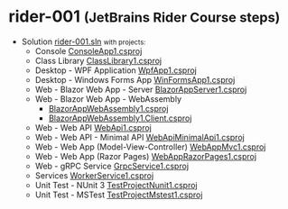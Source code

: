 # rider-001 <small>(JetBrains Rider Course steps)</small>

- Solution [rider-001.sln](rider-001.sln) <small>with projects:</small>
  - Console [ConsoleApp1.csproj](ConsoleApp1/ConsoleApp1.csproj)
  - Class Library [ClassLibrary1.csproj](ClassLibrary1/ClassLibrary1.csproj)
  - Desktop - WPF Application [WpfApp1.csproj](WpfApp1/WpfApp1.csproj)
  - Desktop - Windows Forms App [WinFormsApp1.csproj](WinFormsApp1/WinFormsApp1.csproj)
  - Web - Blazor Web App - Server [BlazorAppServer1.csproj](BlazorAppServer1/BlazorAppServer1.csproj)
  - Web - Blazor Web App - WebAssembly
    - [BlazorAppWebAssembly1.csproj](BlazorAppWebAssembly1/BlazorAppWebAssembly1/BlazorAppWebAssembly1.csproj)
    - [BlazorAppWebAssembly1.Client.csproj](BlazorAppWebAssembly1/BlazorAppWebAssembly1.Client/BlazorAppWebAssembly1.Client.csproj)
  - Web - Web API [WebApi1.csproj](WebApi1/WebApi1.csproj)
  - Web - Web API - Minimal API [WebApiMinimalApi1.csproj](WebApiMinimalApi1/WebApiMinimalApi1.csproj)
  - Web - Web App (Model-View-Controller) [WebAppMvc1.csproj](WebAppMvc1/WebAppMvc1.csproj)
  - Web - Web App (Razor Pages) [WebAppRazorPages1.csproj](WebAppRazorPages1/WebAppRazorPages1.csproj)
  - Web - gRPC Service [GrpcService1.csproj](GrpcService1/GrpcService1.csproj)
  - Services [WorkerService1.csproj](WorkerService1/WorkerService1.csproj)
  - Unit Test - NUnit 3 [TestProjectNunit1.csproj](TestProjectNunit1/TestProjectNunit1.csproj)
  - Unit Test - MSTest [TestProjectMstest1.csproj](TestProjectMstest1/TestProjectMstest1.csproj)